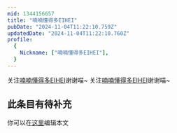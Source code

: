 ```yaml
---
mid: 1344156657
title: "喃喃懂得多EIHEI"
pubDate: "2024-11-04T11:22:10.759Z"
updatedDate: "2024-11-04T11:22:10.760Z"
profile:
  {
    Nickname: ["喃喃懂得多EIHEI"],
  }
---
```


关注[喃喃懂得多EIHEI](https://space.bilibili.com/1344156657)谢谢喵~ 关注[喃喃懂得多EIHEI](https://space.bilibili.com/1344156657)谢谢喵~

## 此条目有待补充
你可以在[这里](https://github.com/Yuhanawa/VTuber.ICU-Content/edit/master/v/喃喃懂得多EIHEI/index.md)编辑本文
